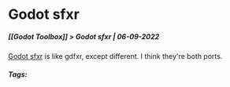 # Godot sfxr
##### [[Godot Toolbox]] > Godot sfxr | 06-09-2022

[Godot sfxr](https://tomeyro.itch.io/godot-sfxr) is like gdfxr, except different. I think they're both ports.

##### Tags: 